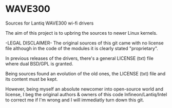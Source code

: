 # WAVE300
Sources for Lantiq WAVE300 wi-fi drivers

The aim of this project is to upbring the sources to newer Linux kernels.

-LEGAL DISCLAIMER-
The original sources of this git came with no license file although in the code of the modules it is clearly stated "proprietary".

In previous releases of the drivers, there's a general LICENSE (txt) file where dual BSD/GPL is granted.

Being sources found an evolution of the old ones, the LICENSE (txt) file and its content must be kept.

However, being myself an absolute newcomer into open-source world and license, I beg the original authors & owners of this code Infineon/Lantiq/Intel to correct me if I'm wrong and I will immediatly turn down this git.
